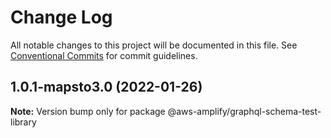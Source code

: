# Change Log

All notable changes to this project will be documented in this file.
See [Conventional Commits](https://conventionalcommits.org) for commit guidelines.

## 1.0.1-mapsto3.0 (2022-01-26)

**Note:** Version bump only for package @aws-amplify/graphql-schema-test-library
